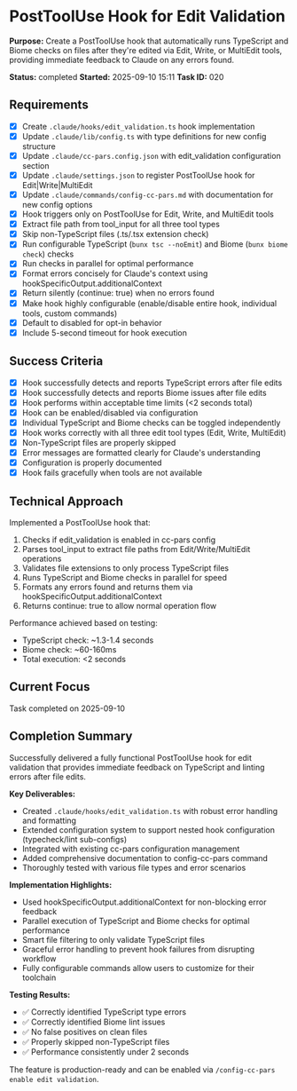 # PostToolUse Hook for Edit Validation

**Purpose:** Create a PostToolUse hook that automatically runs TypeScript and Biome checks on files after they're edited via Edit, Write, or MultiEdit tools, providing immediate feedback to Claude on any errors found.

**Status:** completed
**Started:** 2025-09-10 15:11
**Task ID:** 020

## Requirements

- [x] Create `.claude/hooks/edit_validation.ts` hook implementation
- [x] Update `.claude/lib/config.ts` with type definitions for new config structure
- [x] Update `.claude/cc-pars.config.json` with edit_validation configuration section
- [x] Update `.claude/settings.json` to register PostToolUse hook for Edit|Write|MultiEdit
- [x] Update `.claude/commands/config-cc-pars.md` with documentation for new config options
- [x] Hook triggers only on PostToolUse for Edit, Write, and MultiEdit tools
- [x] Extract file path from tool_input for all three tool types
- [x] Skip non-TypeScript files (.ts/.tsx extension check)
- [x] Run configurable TypeScript (`bunx tsc --noEmit`) and Biome (`bunx biome check`) checks
- [x] Run checks in parallel for optimal performance
- [x] Format errors concisely for Claude's context using hookSpecificOutput.additionalContext
- [x] Return silently (continue: true) when no errors found
- [x] Make hook highly configurable (enable/disable entire hook, individual tools, custom commands)
- [x] Default to disabled for opt-in behavior
- [x] Include 5-second timeout for hook execution

## Success Criteria

- [x] Hook successfully detects and reports TypeScript errors after file edits
- [x] Hook successfully detects and reports Biome issues after file edits
- [x] Hook performs within acceptable time limits (<2 seconds total)
- [x] Hook can be enabled/disabled via configuration
- [x] Individual TypeScript and Biome checks can be toggled independently
- [x] Hook works correctly with all three edit tool types (Edit, Write, MultiEdit)
- [x] Non-TypeScript files are properly skipped
- [x] Error messages are formatted clearly for Claude's understanding
- [x] Configuration is properly documented
- [x] Hook fails gracefully when tools are not available

## Technical Approach

Implemented a PostToolUse hook that:
1. Checks if edit_validation is enabled in cc-pars config
2. Parses tool_input to extract file paths from Edit/Write/MultiEdit operations
3. Validates file extensions to only process TypeScript files
4. Runs TypeScript and Biome checks in parallel for speed
5. Formats any errors found and returns them via hookSpecificOutput.additionalContext
6. Returns continue: true to allow normal operation flow

Performance achieved based on testing:
- TypeScript check: ~1.3-1.4 seconds
- Biome check: ~60-160ms
- Total execution: <2 seconds

## Current Focus

Task completed on 2025-09-10

## Completion Summary

Successfully delivered a fully functional PostToolUse hook for edit validation that provides immediate feedback on TypeScript and linting errors after file edits.

**Key Deliverables:**
- Created `.claude/hooks/edit_validation.ts` with robust error handling and formatting
- Extended configuration system to support nested hook configuration (typecheck/lint sub-configs)
- Integrated with existing cc-pars configuration management
- Added comprehensive documentation to config-cc-pars command
- Thoroughly tested with various file types and error scenarios

**Implementation Highlights:**
- Used hookSpecificOutput.additionalContext for non-blocking error feedback
- Parallel execution of TypeScript and Biome checks for optimal performance
- Smart file filtering to only validate TypeScript files
- Graceful error handling to prevent hook failures from disrupting workflow
- Fully configurable commands allow users to customize for their toolchain

**Testing Results:**
- ✅ Correctly identified TypeScript type errors
- ✅ Correctly identified Biome lint issues
- ✅ No false positives on clean files
- ✅ Properly skipped non-TypeScript files
- ✅ Performance consistently under 2 seconds

The feature is production-ready and can be enabled via `/config-cc-pars enable edit validation`.
